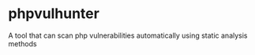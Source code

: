 # phpvulhunter
A tool that can scan php vulnerabilities automatically using static analysis methods
